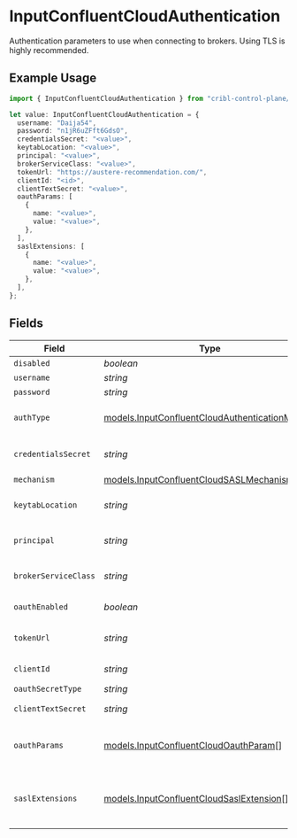 # InputConfluentCloudAuthentication

Authentication parameters to use when connecting to brokers. Using TLS is highly recommended.

## Example Usage

```typescript
import { InputConfluentCloudAuthentication } from "cribl-control-plane/models";

let value: InputConfluentCloudAuthentication = {
  username: "Daija54",
  password: "n1jR6uZFft6GdsO",
  credentialsSecret: "<value>",
  keytabLocation: "<value>",
  principal: "<value>",
  brokerServiceClass: "<value>",
  tokenUrl: "https://austere-recommendation.com/",
  clientId: "<id>",
  clientTextSecret: "<value>",
  oauthParams: [
    {
      name: "<value>",
      value: "<value>",
    },
  ],
  saslExtensions: [
    {
      name: "<value>",
      value: "<value>",
    },
  ],
};
```

## Fields

| Field                                                                                                  | Type                                                                                                   | Required                                                                                               | Description                                                                                            |
| ------------------------------------------------------------------------------------------------------ | ------------------------------------------------------------------------------------------------------ | ------------------------------------------------------------------------------------------------------ | ------------------------------------------------------------------------------------------------------ |
| `disabled`                                                                                             | *boolean*                                                                                              | :heavy_minus_sign:                                                                                     | N/A                                                                                                    |
| `username`                                                                                             | *string*                                                                                               | :heavy_minus_sign:                                                                                     | N/A                                                                                                    |
| `password`                                                                                             | *string*                                                                                               | :heavy_minus_sign:                                                                                     | N/A                                                                                                    |
| `authType`                                                                                             | [models.InputConfluentCloudAuthenticationMethod](../models/inputconfluentcloudauthenticationmethod.md) | :heavy_minus_sign:                                                                                     | Enter credentials directly, or select a stored secret                                                  |
| `credentialsSecret`                                                                                    | *string*                                                                                               | :heavy_minus_sign:                                                                                     | Select or create a secret that references your credentials                                             |
| `mechanism`                                                                                            | [models.InputConfluentCloudSASLMechanism](../models/inputconfluentcloudsaslmechanism.md)               | :heavy_minus_sign:                                                                                     | N/A                                                                                                    |
| `keytabLocation`                                                                                       | *string*                                                                                               | :heavy_minus_sign:                                                                                     | Location of keytab file for authentication principal                                                   |
| `principal`                                                                                            | *string*                                                                                               | :heavy_minus_sign:                                                                                     | Authentication principal, such as `kafka_user@example.com`                                             |
| `brokerServiceClass`                                                                                   | *string*                                                                                               | :heavy_minus_sign:                                                                                     | Kerberos service class for Kafka brokers, such as `kafka`                                              |
| `oauthEnabled`                                                                                         | *boolean*                                                                                              | :heavy_minus_sign:                                                                                     | Enable OAuth authentication                                                                            |
| `tokenUrl`                                                                                             | *string*                                                                                               | :heavy_minus_sign:                                                                                     | URL of the token endpoint to use for OAuth authentication                                              |
| `clientId`                                                                                             | *string*                                                                                               | :heavy_minus_sign:                                                                                     | Client ID to use for OAuth authentication                                                              |
| `oauthSecretType`                                                                                      | *string*                                                                                               | :heavy_minus_sign:                                                                                     | N/A                                                                                                    |
| `clientTextSecret`                                                                                     | *string*                                                                                               | :heavy_minus_sign:                                                                                     | Select or create a stored text secret                                                                  |
| `oauthParams`                                                                                          | [models.InputConfluentCloudOauthParam](../models/inputconfluentcloudoauthparam.md)[]                   | :heavy_minus_sign:                                                                                     | Additional fields to send to the token endpoint, such as scope or audience                             |
| `saslExtensions`                                                                                       | [models.InputConfluentCloudSaslExtension](../models/inputconfluentcloudsaslextension.md)[]             | :heavy_minus_sign:                                                                                     | Additional SASL extension fields, such as Confluent's logicalCluster or identityPoolId                 |